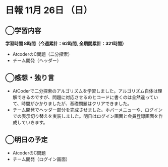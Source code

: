 # 日報  11月 26日 （日）

## ◯学習内容

**学習時間  8時間（今週累計：62時間, 全期間累計：321時間）**
- AtcoderのC問題（二分探索）
- チーム開発（ヘッダー）

## ◯感想・独り言
- AtCoderで二分探索のアルゴリズムを学習しました。アルゴリズム自体は理解できるのですが、問題に対応させるのとコードに書くのは全然違っていて、時間がかかりましたが、基礎問題はクリアできました。
- チーム開発でヘッダー部分を完成させました。ホバーメニューや、ログインでの表示切り替えを実装しました。明日はログイン画面と会員登録画面を作成していきます。

## ◯明日の予定
- AtcoderのC問題
- チーム開発（ログイン画面）